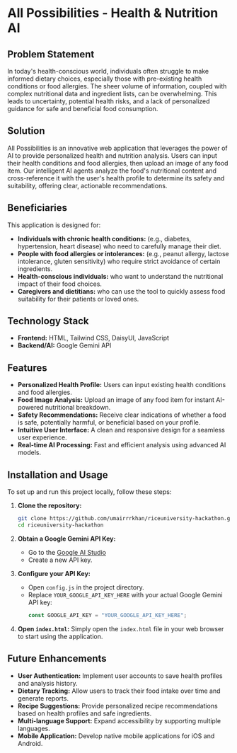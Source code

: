 # All Possibilities - Health & Nutrition AI

##  Problem Statement
In today's health-conscious world, individuals often struggle to make informed dietary choices, especially those with pre-existing health conditions or food allergies. The sheer volume of information, coupled with complex nutritional data and ingredient lists, can be overwhelming. This leads to uncertainty, potential health risks, and a lack of personalized guidance for safe and beneficial food consumption.

##  Solution
All Possibilities is an innovative web application that leverages the power of AI to provide personalized health and nutrition analysis. Users can input their health conditions and food allergies, then upload an image of any food item. Our intelligent AI agents analyze the food's nutritional content and cross-reference it with the user's health profile to determine its safety and suitability, offering clear, actionable recommendations.

##  Beneficiaries
This application is designed for:
*   **Individuals with chronic health conditions:** (e.g., diabetes, hypertension, heart disease) who need to carefully manage their diet.
*   **People with food allergies or intolerances:** (e.g., peanut allergy, lactose intolerance, gluten sensitivity) who require strict avoidance of certain ingredients.
*   **Health-conscious individuals:** who want to understand the nutritional impact of their food choices.
*   **Caregivers and dietitians:** who can use the tool to quickly assess food suitability for their patients or loved ones.

##  Technology Stack
*   **Frontend:** HTML, Tailwind CSS, DaisyUI, JavaScript
*   **Backend/AI:** Google Gemini API

##  Features
*   **Personalized Health Profile:** Users can input existing health conditions and food allergies.
*   **Food Image Analysis:** Upload an image of any food item for instant AI-powered nutritional breakdown.
*   **Safety Recommendations:** Receive clear indications of whether a food is safe, potentially harmful, or beneficial based on your profile.
*   **Intuitive User Interface:** A clean and responsive design for a seamless user experience.
*   **Real-time AI Processing:** Fast and efficient analysis using advanced AI models.

##  Installation and Usage
To set up and run this project locally, follow these steps:

1.  **Clone the repository:**
    ```bash
    git clone https://github.com/umairrrkhan/riceuniversity-hackathon.git
    cd riceuniversity-hackathon
    ```

2.  **Obtain a Google Gemini API Key:**
    *   Go to the [Google AI Studio](https://aistudio.google.com/)
    *   Create a new API key.

3.  **Configure your API Key:**
    *   Open `config.js` in the project directory.
    *   Replace `YOUR_GOOGLE_API_KEY_HERE` with your actual Google Gemini API key:
        ```javascript
        const GOOGLE_API_KEY = "YOUR_GOOGLE_API_KEY_HERE";
        ```

4.  **Open `index.html`:**
    Simply open the `index.html` file in your web browser to start using the application.

##  Future Enhancements
*   **User Authentication:** Implement user accounts to save health profiles and analysis history.
*   **Dietary Tracking:** Allow users to track their food intake over time and generate reports.
*   **Recipe Suggestions:** Provide personalized recipe recommendations based on health profiles and safe ingredients.
*   **Multi-language Support:** Expand accessibility by supporting multiple languages.
*   **Mobile Application:** Develop native mobile applications for iOS and Android.